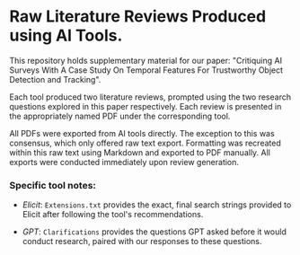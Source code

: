 # Raw Literature Reviews Produced using AI Tools.

This repository holds supplementary material for our paper: "Critiquing AI Surveys With A Case Study On Temporal Features For Trustworthy Object Detection and Tracking".

Each tool produced two literature reviews, prompted using the two research questions explored in this paper respectively. Each review is presented in the appropriately named PDF under the corresponding tool.

All PDFs were exported from AI tools directly. The exception to this was consensus, which only offered
raw text export. Formatting was recreated within this raw text using Markdown and exported to PDF manually. All exports were conducted immediately upon review generation.

### Specific tool notes:
- *Elicit*:
`Extensions.txt` provides the exact, final search strings provided to Elicit after following the tool's recommendations.

- *GPT*: `Clarifications` provides the questions GPT asked before it would conduct research, paired with our responses to these questions.
